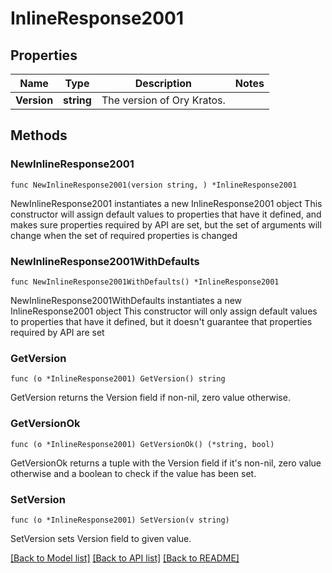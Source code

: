 # InlineResponse2001

## Properties

Name | Type | Description | Notes
------------ | ------------- | ------------- | -------------
**Version** | **string** | The version of Ory Kratos. | 

## Methods

### NewInlineResponse2001

`func NewInlineResponse2001(version string, ) *InlineResponse2001`

NewInlineResponse2001 instantiates a new InlineResponse2001 object
This constructor will assign default values to properties that have it defined,
and makes sure properties required by API are set, but the set of arguments
will change when the set of required properties is changed

### NewInlineResponse2001WithDefaults

`func NewInlineResponse2001WithDefaults() *InlineResponse2001`

NewInlineResponse2001WithDefaults instantiates a new InlineResponse2001 object
This constructor will only assign default values to properties that have it defined,
but it doesn't guarantee that properties required by API are set

### GetVersion

`func (o *InlineResponse2001) GetVersion() string`

GetVersion returns the Version field if non-nil, zero value otherwise.

### GetVersionOk

`func (o *InlineResponse2001) GetVersionOk() (*string, bool)`

GetVersionOk returns a tuple with the Version field if it's non-nil, zero value otherwise
and a boolean to check if the value has been set.

### SetVersion

`func (o *InlineResponse2001) SetVersion(v string)`

SetVersion sets Version field to given value.



[[Back to Model list]](../README.md#documentation-for-models) [[Back to API list]](../README.md#documentation-for-api-endpoints) [[Back to README]](../README.md)


